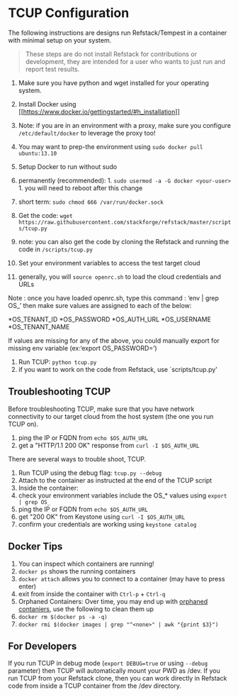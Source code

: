TCUP Configuration
===========================

The following instructions are designs run Refstack/Tempest in a container with minimal setup on your system.

> These steps are do not install Refstack for contributions or development, they are intended for a user who wants to just run and report test results.

1. Make sure you have python and wget installed for your operating system.

1. Install Docker using [[https://www.docker.io/gettingstarted/#h_installation]]
  1. Note: if you are in an environment with a proxy, make sure you configure `/etc/default/docker` to leverage the proxy too!
  1. You may want to prep-the environment using `sudo docker pull ubuntu:13.10`

1. Setup Docker to run without sudo
  1. permanently (recommended):
    1. `sudo usermod -a -G docker <your-user>`
    1. you will need to reboot after this change
  1. short term: `sudo chmod 666 /var/run/docker.sock`

1. Get the code: `wget https://raw.githubusercontent.com/stackforge/refstack/master/scripts/tcup.py`
  1. note: you can also get the code by cloning the Refstack and running the code in `/scripts/tcup.py`

1. Set your environment variables to access the test target cloud
  1. generally, you will `source openrc.sh` to load the cloud credentials and URLs

Note : once you have loaded openrc.sh, type this command : ‘env | grep OS_’ then make sure values are assigned to each of the below:

*OS_TENANT_ID
*OS_PASSWORD
*OS_AUTH_URL
*OS_USERNAME
*OS_TENANT_NAME

If values are missing for any of the above, you could manually export for missing env variable (ex:‘export OS_PASSWORD=<YourPassword>’)

1. Run TCUP: `python tcup.py`
  1. if you want to work on the code from Refstack, use `scripts/tcup.py'


## Troubleshooting TCUP

Before troubleshooting TCUP, make sure that you have network connectivity to our target cloud from the host system (the one you run TCUP on).
1. ping the IP or FQDN from `echo $OS_AUTH_URL`
1. get a "HTTP/1.1 200 OK" response from `curl -I $OS_AUTH_URL`

There are several ways to trouble shoot, TCUP.

1. Run TCUP using the debug flag: `tcup.py --debug`
1. Attach to the container as instructed at the end of the TCUP script
1. Inside the container:
  1. check your environment variables include the OS_* values using `export | grep OS_`
  1. ping the IP or FQDN from `echo $OS_AUTH_URL`
  1. get "200 OK" from Keystone using `curl -I $OS_AUTH_URL`
  1. confirm your credentials are working using `keystone catalog`

## Docker Tips

1. You can inspect which containers are running!
  1. `docker ps` shows the running containers
  1. `docker attach` allows you to connect to a container (may have to press enter)
  1. exit from inside the container with `Ctrl-p` + `Ctrl-q`
1. Orphaned Containers: Over time, you may end up with [orphaned contaniers](http://jimhoskins.com/2013/07/27/remove-untagged-docker-images.html), use the following to clean them up
  1. `docker rm $(docker ps -a -q)`
  1. `docker rmi $(docker images | grep "^<none>" | awk "{print $3}")`

## For Developers

If you run TCUP in debug mode (`export DEBUG=true` or using `--debug` parameter) then TCUP will automatically mount your PWD as /dev.
If you run TCUP from your Refstack clone, then you can work directly in Refstack code from inside
a TCUP container from the /dev directory.
